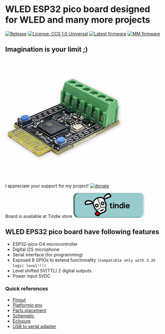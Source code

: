 # WLED ESP32 pico board designed for WLED and many more projects

[![Release](https://img.shields.io/github/v/release/srg74/WLED-ESP32-pico?style=flat-square)](https://img.shields.io/github/v/release/srg74/WLED-ESP32-pico)
[![License: CC0 1.0 Universal](https://img.shields.io/badge/License-CC%201.0-blue?style=flat-square)](https://creativecommons.org/publicdomain/zero/1.0/)
[![Latest firmware](https://img.shields.io/static/v1?label=Latest&message=firmware&color=blue&style=flat-square)](https://github.com/srg74/WLED-wemos-shield/tree/master/resources/Firmware/%40Aircoookie/Latest)
[![MM firmware](https://img.shields.io/static/v1?label=MM&message=firmware&color=blue&style=flat-square)](https://github.com/srg74/WLED-wemos-shield/tree/master/resources/Firmware/%40MoonModules/latest)
## Imagination is your limit ;)

![Board](https://github.com/srg74/WLED-ESP32-pico/blob/main/images/Pico-v1-3.jpg)

I appreciate your support for my project! [![donate](https://www.paypalobjects.com/en_US/i/btn/btn_donateCC_LG.gif)](https://www.paypal.com/donate/?hosted_button_id=VU7L89Z2RR7S4)

Board is available at Tindie store [![tindie](https://github.com/srg74/WLED-ESP32-pico/blob/main/images/tindie-logo@2x.png)](https://www.tindie.com/products/28276/)

## WLED EPS32 pico board have following features

- ESP32-pico-D4 microcontroller
- Digital I2S microphone
- Serial interface (for programming)
- Exposed 8 GPIOs to extend functionality `(Compatible only with 3.3V logic level!!!)`
- Level shifted 5V(TTL) 2 digital outputs 
- Power input 5VDC

### Quick references

- [Pinout](https://github.com/srg74/WLED-ESP32-pico/blob/main/Resources/Pico-v1-pinout.pdf)
- [Platformio env](https://github.com/srg74/WLED-ESP32-pico/blob/main/Platformio_env.md)
- [Parts placement](https://github.com/srg74/WLED-ESP32-pico/blob/main/Resources/ESP32-pico_v1.png)
- [Schematic](https://github.com/srg74/WLED-ESP32-pico/blob/main/Resources/ESP32-pico_v1_schematic.pdf)
- [Eclosure](https://github.com/srg74/WLED-ESP32-pico/blob/main/Resources/3D_prints)
- [USB to serial adapter](https://github.com/srg74/ESP-uploader-CH340C)
